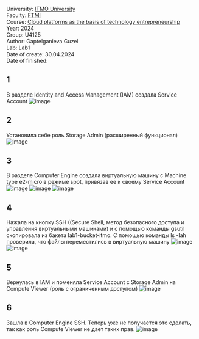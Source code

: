 University: [ITMO University](https://itmo.ru/ru/)\
Faculty: [FTMI](https://ftmi.itmo.ru)\
Course: [Cloud platforms as the basis of technology entrepreneurship](https://itmo-ict-faculty.github.io/cloud-platforms-as-the-basis-of-technology-entrepreneurship/education/labs2023-2024/lab1/lab1/)\
Year: 2024\
Group: U4125\
Author: Gaptelganieva Guzel\
Lab: Lab1\
Date of create: 30.04.2024\
Date of finished:

## 1 
В разделе Identity and Access Management (IAM) создала Service Account 
![image](https://github.com/guzel148/2024-cloud-platforms-as-the-basis-of-technology-entrepreneurship-u4125-gaptelganieva_g_r/assets/156536395/13ee7ae2-2da1-47e3-9d91-9c26f7e8e60c)
## 2 
Установила себе роль Storage Admin (расширенный функционал)
![image](https://github.com/guzel148/2024-cloud-platforms-as-the-basis-of-technology-entrepreneurship-u4125-gaptelganieva_g_r/assets/156536395/e2441c1d-c3e7-4def-8a79-1e0a5fd758af)
## 3 
В разделе Computer Engine создала виртуальную машину с Machine type e2-micro в режиме spot, привязав ее к своему Service Account
![image](https://github.com/guzel148/2024-cloud-platforms-as-the-basis-of-technology-entrepreneurship-u4125-gaptelganieva_g_r/assets/156536395/15b08685-e403-474b-97f9-da04c63d599e)
![image](https://github.com/guzel148/2024-cloud-platforms-as-the-basis-of-technology-entrepreneurship-u4125-gaptelganieva_g_r/assets/156536395/076543b4-dd8c-4999-a532-c31153558d56)
![image](https://github.com/guzel148/2024-cloud-platforms-as-the-basis-of-technology-entrepreneurship-u4125-gaptelganieva_g_r/assets/156536395/5e2d9f59-6ea9-4110-89bb-1449d82689e5)
## 4 
Нажала на кнопку SSH ((Secure Shell, метод безопасного доступа и управления виртуальными машинами) и с помощью команды gsutil скопировала из бакета lab1-bucket-itmo. C помощью команды ls -lah проверила, что файлы переместились в виртуальную машину
![image](https://github.com/guzel148/2024-cloud-platforms-as-the-basis-of-technology-entrepreneurship-u4125-gaptelganieva_g_r/assets/156536395/c36a0b9e-66a5-4525-9739-e03d1d17a8bb)
![image](https://github.com/guzel148/2024-cloud-platforms-as-the-basis-of-technology-entrepreneurship-u4125-gaptelganieva_g_r/assets/156536395/d8f6316a-3ea2-4203-a8e4-8adf9d4195cf)
## 5
Вернулась в IAM и поменяла Service Account с Storage Admin на Compute Viewer (роль с ограниченным доступом)
![image](https://github.com/guzel148/2024-cloud-platforms-as-the-basis-of-technology-entrepreneurship-u4125-gaptelganieva_g_r/assets/156536395/305b9bc0-7f93-4706-972d-5dac80c747de)
## 6
Зашла в Computer Engine SSH. Теперь уже не получается это сделать, так как роль Compute Viewer не дает таких прав.
![image](https://github.com/guzel148/2024-cloud-platforms-as-the-basis-of-technology-entrepreneurship-u4125-gaptelganieva_g_r/assets/156536395/5f8b21e6-5c7b-44c4-8a29-04b382c8786b)
